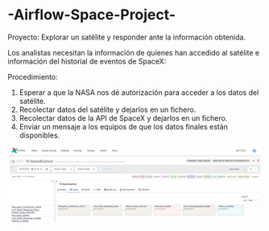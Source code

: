 # -Airflow-Space-Project-
Proyecto: Explorar un satélite  y responder ante la información obtenida.

Los analistas necesitan la información de quienes han accedido 
al satélite e información del historial de eventos de SpaceX:

Procedimiento:

1.  Esperar a que la NASA nos dé autorización para acceder a los datos del satélite.
2.  Recolectar datos del satélite y dejarlos en un fichero.
3. Recolectar datos de la API de SpaceX y dejarlos en un fichero.
4. Enviar un mensaje a los equipos de que los datos finales están disponibles.

![](SpaceExplorer.png)
